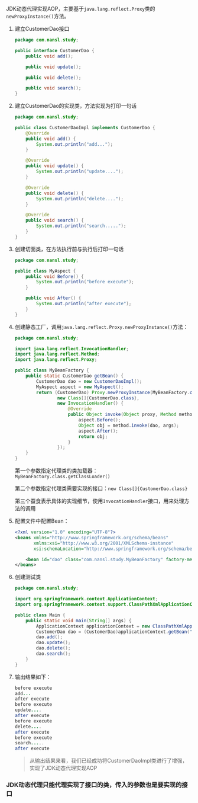 

JDK动态代理实现AOP，主要基于`java.lang.reflect.Proxy`类的`newProxyInstance()`方法。

1. 建立CustomerDao接口

   ```java
   package com.nansl.study;
   
   public interface CustomerDao {
       public void add();
   
       public void update();
   
       public void delete();
   
       public void search();
   }
   
   ```

2. 建立CustomerDao的实现类，方法实现为打印一句话

   ```java
   package com.nansl.study;
   
   public class CustomerDaoImpl implements CustomerDao {
       @Override
       public void add() {
           System.out.println("add...");
       }
   
       @Override
       public void update() {
           System.out.println("update....");
       }
   
       @Override
       public void delete() {
           System.out.println("delete....");
       }
   
       @Override
       public void search() {
           System.out.println("search.....");
       }
   }
   ```

3. 创建切面类，在方法执行前与执行后打印一句话

   ```java
   package com.nansl.study;
   
   public class MyAspect {
       public void Before() {
           System.out.println("before execute");
       }
   
       public void After() {
           System.out.println("after execute");
       }
   }
   
   ```

4. 创建静态工厂，调用`java.lang.reflect.Proxy.newProxyInstance()`方法：

   ```java
   package com.nansl.study;
   
   import java.lang.reflect.InvocationHandler;
   import java.lang.reflect.Method;
   import java.lang.reflect.Proxy;
   
   public class MyBeanFactory {
       public static CustomerDao getBean() {
           CustomerDao dao = new CustomerDaoImpl();
           MyAspect aspect = new MyAspect();
           return (CustomerDao) Proxy.newProxyInstance(MyBeanFactory.class.getClassLoader(),
                   new Class[]{CustomerDao.class},
                   new InvocationHandler() {
                       @Override
                       public Object invoke(Object proxy, Method method, Object[] args) throws Throwable {
                           aspect.Before();
                           Object obj = method.invoke(dao, args);
                           aspect.After();
                           return obj;
                       }
                   });
       }
   }
   
   ```

   第一个参数指定代理类的类加载器：`MyBeanFactory.class.getClassLoader()`

   第二个参数指定代理类需要实现的接口：`new Class[]{CustomerDao.class}`

   第三个蚕食表示具体的实现细节，使用`InvocationHandler`接口，用来处理方法的调用

5. 配置文件中配置Bean：

   ```xml
   <?xml version="1.0" encoding="UTF-8"?>
   <beans xmlns="http://www.springframework.org/schema/beans"
          xmlns:xsi="http://www.w3.org/2001/XMLSchema-instance"
          xsi:schemaLocation="http://www.springframework.org/schema/beans http://www.springframework.org/schema/beans/spring-beans.xsd">
   
       <bean id="dao" class="com.nansl.study.MyBeanFactory" factory-method="getBean"/>
   </beans>
   ```

6. 创建测试类

   ```java
   package com.nansl.study;
   
   import org.springframework.context.ApplicationContext;
   import org.springframework.context.support.ClassPathXmlApplicationContext;
   
   public class Main {
       public static void main(String[] args) {
           ApplicationContext applicationContext = new ClassPathXmlApplicationContext("spring-config.xml");
           CustomerDao dao = (CustomerDao)applicationContext.getBean("dao");
           dao.add();
           dao.update();
           dao.delete();
           dao.search();
       }
   }
   
   ```

7. 输出结果如下：

   ```java
   before execute
   add...
   after execute
   before execute
   update....
   after execute
   before execute
   delete....
   after execute
   before execute
   search.....
   after execute
   ```

   > 从输出结果来看，我们已经成功将CustomerDaoImpl类进行了增强，实现了JDK动态代理实现AOP

### JDK动态代理只能代理实现了接口的类，传入的参数也是要实现的接口

